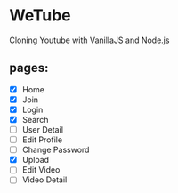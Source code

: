 # WeTube

Cloning Youtube with VanillaJS and Node.js

## pages:

- [x] Home
- [x] Join
- [x] Login
- [x] Search
- [ ] User Detail
- [ ] Edit Profile
- [ ] Change Password
- [x] Upload
- [ ] Edit Video
- [ ] Video Detail
